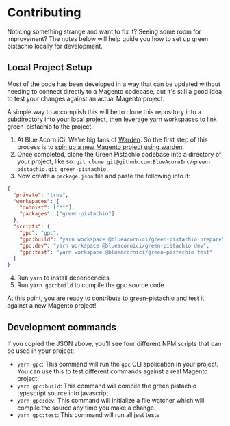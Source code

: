 # Contributing

Noticing something strange and want to fix it? Seeing some room for improvement? The notes below will help guide you how to set up green pistachio locally for development.

## Local Project Setup

Most of the code has been developed in a way that can be updated without needing to connect directly to a Magento codebase, but it's still a good idea to test your changes against an actual Magento project.

A simple way to accomplish this will be to clone this repository into a subdirectory into your local project, then leverage yarn workspaces to link green-pistachio to the project. 

1. At Blue Acorn iCi. We're big fans of [Warden](https://warden.dev). So the first step of this process is to [spin up a new Magento project using warden](https://docs.warden.dev/environments/magento2.html).
2. Once completed, clone the Green Pistachio codebase into a directory of your project, like so: `git clone git@github.com:BlueAcornInc/green-pistachio.git green-pistachio`.
3. Now create a `package.json` file and paste the following into it:

```json
{
  "private": "true",
  "workspaces": {
    "nohoist": ["**"],
    "packages": ["green-pistachio"]
  },
  "scripts": {
    "gpc": "gpc",
    "gpc:build": "yarn workspace @blueacornici/green-pistachio prepare",
    "gpc:dev": "yarn workspace @blueacornici/green-pistachio dev",
    "gpc:test": "yarn workspace @blueacornici/green-pistachio test"
  }
}
```

4. Run `yarn` to install dependencies
5. Run `yarn gpc:build` to compile the gpc source code

At this point, you are ready to contribute to green-pistachio and test it against a new Magento project!

## Development commands

If you copied the JSON above, you'll see four different NPM scripts that can be used in your project:
* `yarn gpc`: This command will run the `gpc` CLI application in your project. You can use this to test different commands against a real Magento project.
* `yarn gpc:build`: This command will compile the green pistachio typescript source into javascript.
* `yarn gpc:dev`: This command will initialize a file watcher which will compile the source any time you make a change.
* `yarn gpc:test`: This command will run all jest tests
